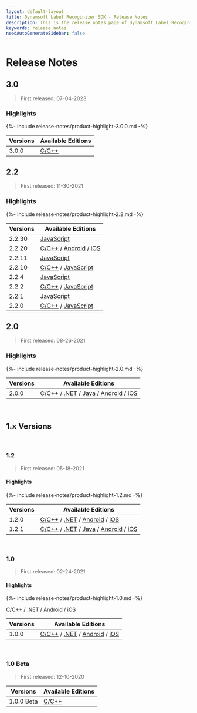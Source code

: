 ```yaml
---
layout: default-layout
title: Dynamsoft Label Recoginizer SDK - Release Notes
description: This is the release notes page of Dynamsoft Label Recoginizer SDK.
keywords: release notes
needAutoGenerateSidebar: false
---
```


# Release Notes

## 3.0

> First released: 07-04-2023

### Highlights

{%- include release-notes/product-highlight-3.0.0.md -%}

| Versions | Available Editions                                         |
| -------- | ---------------------------------------------------------- |
| 3.0.0    | [C/C++]({{site.cpp}}release-notes/cpp-3.html#300-07042023) |

## 2.2

> First released: 11-30-2021

### Highlights

{%- include release-notes/product-highlight-2.2.md -%}

| Versions | Available Editions                                                                                                                                                                                                     |
| -------- | ---------------------------------------------------------------------------------------------------------------------------------------------------------------------------------------------------------------------- |
| 2.2.30   | [JavaScript]({{site.js}}release-notes/javascript-2.html#2211-07242023)                                                                                                                                                 |
| 2.2.20   | [C/C++]({{site.c-cplusplus}}release-notes/c-cpp-2.html#2220-09292022) / [Android]({{site.android}}release-notes/android-2.html#2220-09292022) / [iOS]({{site.objectivec-swift}}release-notes/ios-2.html#2220-09292022) |
| 2.2.11   | [JavaScript]({{site.js}}release-notes/javascript-2.html#2211-08082022)                                                                                                                                                 |
| 2.2.10   | [C/C++]({{site.c-cplusplus}}release-notes/c-cpp-2.html#2210-06212022) / [JavaScript]({{site.js}}release-notes/javascript-2.html#2210-06212022)                                                                         |
| 2.2.4    | [JavaScript]({{site.js}}release-notes/javascript-2.html#224-04142022)                                                                                                                                                  |
| 2.2.2    | [C/C++]({{site.c-cplusplus}}release-notes/c-cpp-2.html#222-03032022) / [JavaScript]({{site.js}}release-notes/javascript-2.html#222-03032022)                                                                           |
| 2.2.1    | [JavaScript]({{site.js}}release-notes/javascript-2.html#221-02232022)                                                                                                                                                  |
| 2.2.0    | [C/C++]({{site.c-cplusplus}}release-notes/c-cpp-2.html#20-11302021) / [JavaScript]({{site.js}}release-notes/javascript-2.html#220-12072021)                                                                            |

## 2.0
> First released: 08-26-2021

### Highlights

{%- include release-notes/product-highlight-2.0.md -%}

| Versions | Available Editions                                                                                                                                                                                                                                                                                                                             |
| -------- | ---------------------------------------------------------------------------------------------------------------------------------------------------------------------------------------------------------------------------------------------------------------------------------------------------------------------------------------------- |
| 2.0.0    | [C/C++]({{site.c-cplusplus}}release-notes/c-cpp-2.html#20-08262021) / [.NET]({{site.dotnet}}release-notes/dotnet-2.html#20-08262021) / [Java]({{site.java}}release-notes/java-2.html#20-08262021) / [Android]({{site.android}}release-notes/android-2.html#20-08262021) / [iOS]({{site.objectivec-swift}}release-notes/ios-2.html#20-08262021) |

&nbsp;

<div class="fold-panel-prefix"></div>

## 1.x Versions <i class="fa fa-caret-down"></i>

<div class="fold-panel-start"></div>

&nbsp;

### 1.2
> First released: 05-18-2021

#### Highlights

{%- include release-notes/product-highlight-1.2.md -%}

| Versions | Available Editions                                                                                                                                                                                                                                                                                                                                  |
| -------- | --------------------------------------------------------------------------------------------------------------------------------------------------------------------------------------------------------------------------------------------------------------------------------------------------------------------------------------------------- |
| 1.2.0    | [C/C++]({{site.c-cplusplus}}release-notes/c-cpp-1.html#12-05182021) / [.NET]({{site.dotnet}}release-notes/dotnet-1.html#12-05182021) / [Android]({{site.android}}release-notes/android-1.html#12-05182021) / [iOS]({{site.objectivec-swift}}release-notes/ios-1.html#12-05182021)                                                                   |
| 1.2.1    | [C/C++]({{site.c-cplusplus}}release-notes/c-cpp-1.html#121-06082021) / [.NET]({{site.dotnet}}release-notes/dotnet-1.html#121-06082021) / [Java]({{site.java}}release-notes/java-1.html#121-06082021) / [Android]({{site.android}}release-notes/android-1.html#121-06082021) / [iOS]({{site.objectivec-swift}}release-notes/ios-1.html#121-06082021) |

&nbsp;

### 1.0

> First released: 02-24-2021

#### Highlights

{%- include release-notes/product-highlight-1.0.md -%}

[C/C++]({{site.c-cplusplus}}release-notes/c-cpp-1.html#10-02242021) / [.NET]({{site.dotnet}}release-notes/dotnet-1.html#10-02242021) / [Android]({{site.android}}release-notes/android-1.html#10-02242021) / [iOS]({{site.objectivec-swift}}release-notes/ios-1.html#10-02242021)

| Versions | Available Editions                                                                                                                                                                                                                                                                |
| -------- | --------------------------------------------------------------------------------------------------------------------------------------------------------------------------------------------------------------------------------------------------------------------------------- |
| 1.0.0    | [C/C++]({{site.c-cplusplus}}release-notes/c-cpp-1.html#10-02242021) / [.NET]({{site.dotnet}}release-notes/dotnet-1.html#10-02242021) / [Android]({{site.android}}release-notes/android-1.html#10-02242021) / [iOS]({{site.objectivec-swift}}release-notes/ios-1.html#10-02242021) |

&nbsp;

### 1.0 Beta

> First released: 12-10-2020

| Versions   | Available Editions                                                       |
| ---------- | ------------------------------------------------------------------------ |
| 1.0.0 Beta | [C/C++]({{site.c-cplusplus}}release-notes/c-cpp-1.html#10-beta-12102020) |

<div class="fold-panel-end"></div>

